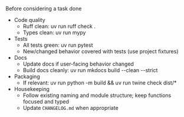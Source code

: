 Before considering a task done

- Code quality
  - Ruff clean: uv run ruff check .
  - Types clean: uv run mypy
- Tests
  - All tests green: uv run pytest
  - New/changed behavior covered with tests (use project fixtures)
- Docs
  - Update docs if user-facing behavior changed
  - Build docs cleanly: uv run mkdocs build --clean --strict
- Packaging
  - If relevant: uv run python -m build && uv run twine check dist/*
- Housekeeping
  - Follow existing naming and module structure; keep functions focused and typed
  - Update `CHANGELOG.md` when appropriate
